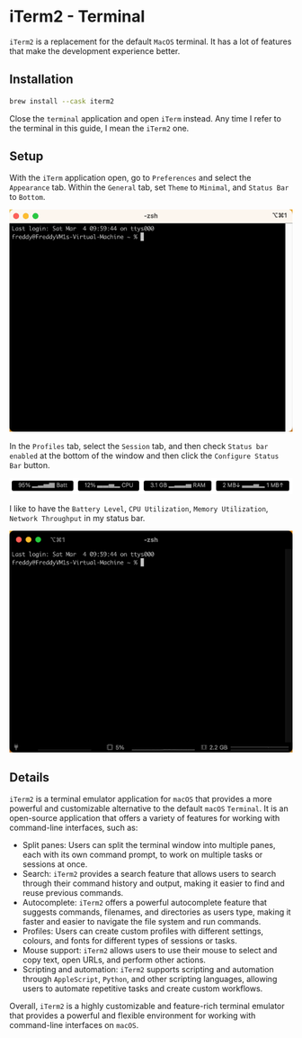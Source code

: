 # iTerm2 - Terminal

`iTerm2` is a replacement for the default `MacOS` terminal.
It has a lot of features that make the development experience better.

## Installation

```bash
brew install --cask iterm2
```

Close the `terminal` application and open `iTerm` instead.
Any time I refer to the terminal in this guide, I mean the `iTerm2` one.

## Setup

With the `iTerm` application open, go to `Preferences` and select the `Appearance` tab.
Within the `General` tab, set `Theme` to `Minimal`, and `Status Bar` to `Bottom`.

![iTerm2 Before](./images/iTerm2_pre.png)

In the `Profiles` tab, select the `Session` tab, and then check `Status bar enabled` at the bottom of the window and then click the `Configure Status Bar` button.

![iTerm2 Status Bar](./images/iTerm2_status_bar.png)

I like to have the `Battery Level`, `CPU Utilization`, `Memory Utilization`, `Network Throughput` in my status bar.

![iTerm2 After](./images/iTerm2_post.png)

## Details

`iTerm2` is a terminal emulator application for `macOS` that provides a more powerful and customizable alternative to the default `macOS` `Terminal`. It is an open-source application that offers a variety of features for working with command-line interfaces, such as:

-   Split panes: Users can split the terminal window into multiple panes, each with its own command prompt, to work on multiple tasks or sessions at once.
-   Search: `iTerm2` provides a search feature that allows users to search through their command history and output, making it easier to find and reuse previous commands.
-   Autocomplete: `iTerm2` offers a powerful autocomplete feature that suggests commands, filenames, and directories as users type, making it faster and easier to navigate the file system and run commands.
-   Profiles: Users can create custom profiles with different settings, colours, and fonts for different types of sessions or tasks.
-   Mouse support: `iTerm2` allows users to use their mouse to select and copy text, open URLs, and perform other actions.
-   Scripting and automation: `iTerm2` supports scripting and automation through `AppleScript`, `Python`, and other scripting languages, allowing users to automate repetitive tasks and create custom workflows.

Overall, `iTerm2` is a highly customizable and feature-rich terminal emulator that provides a powerful and flexible environment for working with command-line interfaces on `macOS`.
